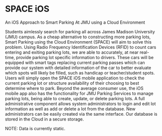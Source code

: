# SPACE iOS

An iOS Approach to Smart Parking At JMU using a Cloud Environment

Students aimlessly search for parking all across James Madison University (JMU) campus. As a cheap alternative to constructing more parking lots, Smart Parking using the Cloud Environment (SPACE) will aim to solve this problem. Using Radio Frequency Identification Devices (RFID) to count cars entering and exiting parking lots, we are able to accurately, at near real-time, provide parking lot specific information to drivers. These cars will be equipped with smart tags replacing current parking passes which can provide our system with detailed information of the car to better evaluate which spots will likely be filled, such as handicap or teacher/student spots.  Users will simply open the SPACE iOS mobile application to check the current parking lot or structure availability of their choosing to best determine where to park. Beyond the average consumer use, the iOS mobile app also has the functionality for JMU Parking Services to manage parking lots, being able to create, update, or delete parking lots. A full administrative component allows system administrators to login and edit lot information as well as add or delete a lot from the database. New administrators can be easily created via the same interface. Our database is stored in the Cloud in a secure storage.

NOTE: Data is currently static.
